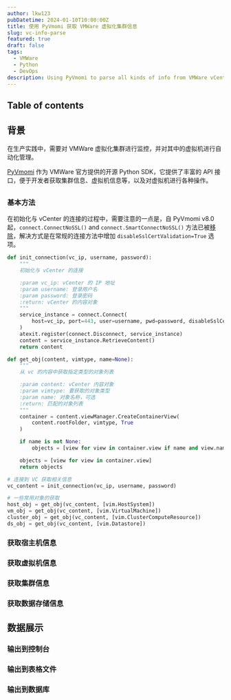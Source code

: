 ```yaml
---
author: lkw123
pubDatetime: 2024-01-10T10:00:00Z
title: 使用 PyVmomi 获取 VMWare 虚拟化集群信息
slug: vc-info-parse
featured: true
draft: false
tags:
  - VMWare
  - Python
  - DevOps
description: Using PyVmomi to parse all kinds of info from VMWare vCenter
---
```


## Table of contents

## 背景

在生产实践中，需要对 VMWare 虚拟化集群进行监控，并对其中的虚拟机进行自动化管理。

[PyVmomi](https://github.com/vmware/pyvmomi) 作为 VMWare 官方提供的开源 Python SDK，它提供了丰富的 API 接口，便于开发者获取集群信息、虚拟机信息等，以及对虚拟机进行各种操作。

##

### 基本方法

在初始化与 vCenter 的连接的过程中，需要注意的一点是，自 PyVmomi v8.0 起，`connect.ConnectNoSSL()` and `connect.SmartConnectNoSSL()` 方法已被[移除](https://github.com/vmware/pyvmomi/releases/tag/v8.0.0.1)，解决方式是在常规的连接方法中增加 `disableSslCertValidation=True` 选项。

```python
def init_connection(vc_ip, username, password):
    """
    初始化与 vCenter 的连接

    :param vc_ip: vCenter 的 IP 地址
    :param username: 登录用户名
    :param password: 登录密码
    :return: vCenter 的内容对象
    """
    service_instance = connect.Connect(
        host=vc_ip, port=443, user=username, pwd=password, disableSslCertValidation=True
    )
    atexit.register(connect.Disconnect, service_instance)
    content = service_instance.RetrieveContent()
    return content
```

```python
def get_obj(content, vimtype, name=None):
    """
    从 vc 的内容中获取指定类型的对象列表

    :param content: vCenter 内容对象
    :param vimtype: 要获取的对象类型
    :param name: 对象名称，可选
    :return: 匹配的对象列表
    """
    container = content.viewManager.CreateContainerView(
        content.rootFolder, vimtype, True
    )

    if name is not None:
        objects = [view for view in container.view if name and view.name == name]

    objects = [view for view in container.view]
    return objects
```

```python
# 连接到 VC 获取相关信息
vc_content = init_connection(vc_ip, username, password)

# 一些常用对象的获取
host_obj = get_obj(vc_content, [vim.HostSystem])
vm_obj = get_obj(vc_content, [vim.VirtualMachine])
cluster_obj = get_obj(vc_content, [vim.ClusterComputeResource])
ds_obj = get_obj(vc_content, [vim.Datastore])
```

### 获取宿主机信息

### 获取虚拟机信息

### 获取集群信息

### 获取数据存储信息

## 数据展示

### 输出到控制台

### 输出到表格文件

### 输出到数据库
